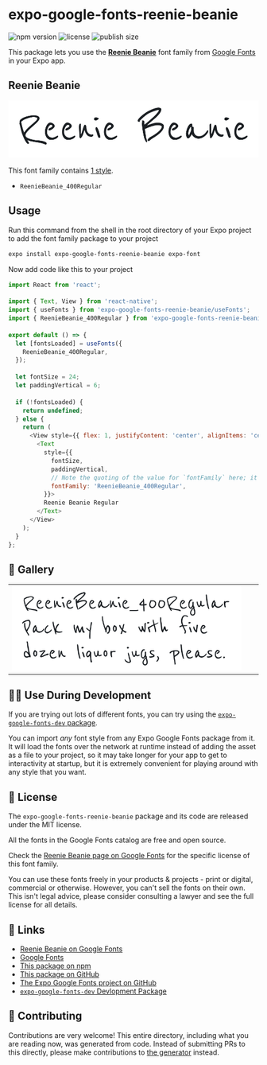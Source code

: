 # expo-google-fonts-reenie-beanie

![npm version](https://flat.badgen.net/npm/v/expo-google-fonts-reenie-beanie)
![license](https://flat.badgen.net/github/license/expo/google-fonts)
![publish size](https://flat.badgen.net/packagephobia/install/expo-google-fonts-reenie-beanie)

This package lets you use the [**Reenie Beanie**](https://fonts.google.com/specimen/Reenie+Beanie) font family from [Google Fonts](https://fonts.google.com/) in your Expo app.

## Reenie Beanie

![Reenie Beanie](./font-family.png)

This font family contains [1 style](#-gallery).

- `ReenieBeanie_400Regular`

## Usage

Run this command from the shell in the root directory of your Expo project to add the font family package to your project
```sh
expo install expo-google-fonts-reenie-beanie expo-font
```

Now add code like this to your project
```js
import React from 'react';

import { Text, View } from 'react-native';
import { useFonts } from 'expo-google-fonts-reenie-beanie/useFonts';
import { ReenieBeanie_400Regular } from 'expo-google-fonts-reenie-beanie/400Regular';

export default () => {
  let [fontsLoaded] = useFonts({
    ReenieBeanie_400Regular,
  });

  let fontSize = 24;
  let paddingVertical = 6;

  if (!fontsLoaded) {
    return undefined;
  } else {
    return (
      <View style={{ flex: 1, justifyContent: 'center', alignItems: 'center' }}>
        <Text
          style={{
            fontSize,
            paddingVertical,
            // Note the quoting of the value for `fontFamily` here; it expects a string!
            fontFamily: 'ReenieBeanie_400Regular',
          }}>
          Reenie Beanie Regular
        </Text>
      </View>
    );
  }
};

```

## 🔡 Gallery


||||
|-|-|-|
|![ReenieBeanie_400Regular](.//400Regular/ReenieBeanie_400Regular.ttf.png)||||


## 👩‍💻 Use During Development

If you are trying out lots of different fonts, you can try using the [`expo-google-fonts-dev` package](https://github.com/freeboub/google-fonts/tree/master/font-packages/dev#readme).

You can import *any* font style from any Expo Google Fonts package from it. It will load the fonts
over the network at runtime instead of adding the asset as a file to your project, so it may take longer
for your app to get to interactivity at startup, but it is extremely convenient
for playing around with any style that you want.

## 📖 License

The `expo-google-fonts-reenie-beanie` package and its code are released under the MIT license.

All the fonts in the Google Fonts catalog are free and open source.

Check the [Reenie Beanie page on Google Fonts](https://fonts.google.com/specimen/Reenie+Beanie) for the specific license of this font family.

You can use these fonts freely in your products & projects - print or digital, commercial or otherwise. However, you can't sell the fonts on their own. This isn't legal advice, please consider consulting a lawyer and see the full license for all details.

## 🔗 Links

- [Reenie Beanie on Google Fonts](https://fonts.google.com/specimen/Reenie+Beanie)
- [Google Fonts](https://fonts.google.com/)
- [This package on npm](https://www.npmjs.com/package/expo-google-fonts-reenie-beanie)
- [This package on GitHub](https://github.com/freeboub/google-fonts/tree/master/font-packages/reenie-beanie)
- [The Expo Google Fonts project on GitHub](https://github.com/freeboub/google-fonts)
- [`expo-google-fonts-dev` Devlopment Package](https://github.com/freeboub/google-fonts/tree/master/font-packages/dev)

## 🤝 Contributing

Contributions are very welcome! This entire directory, including what you are reading now, was generated from code. Instead of submitting PRs to this directly, please make contributions to [the generator](https://github.com/freeboub/google-fonts/tree/master/packages/generator) instead.
